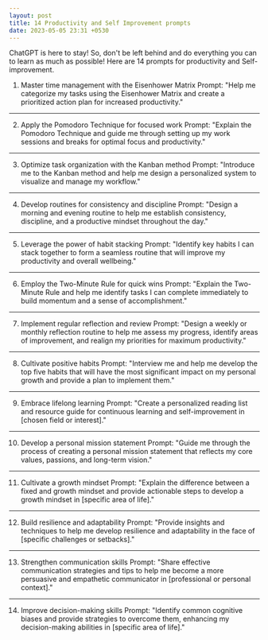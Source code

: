 ```yaml
---
layout: post
title: 14 Productivity and Self Improvement prompts
date: 2023-05-05 23:31 +0530
---
```

ChatGPT is here to stay! 
So, don't be left behind and do everything you can to learn as much as possible!
Here are 14 prompts for productivity and Self-improvement.
1. Master time management with the Eisenhower Matrix
Prompt:
"Help me categorize my tasks using the Eisenhower Matrix and create a prioritized action plan for increased productivity."
_________
2. Apply the Pomodoro Technique for focused work
Prompt:
"Explain the Pomodoro Technique and guide me through setting up my work sessions and breaks for optimal focus and productivity."
_________
3. Optimize task organization with the Kanban method
Prompt:
"Introduce me to the Kanban method and help me design a personalized system to visualize and manage my workflow."
_________
4. Develop routines for consistency and discipline
Prompt:
"Design a morning and evening routine to help me establish consistency, discipline, and a productive mindset throughout the day."
_________
5. Leverage the power of habit stacking
Prompt:
"Identify key habits I can stack together to form a seamless routine that will improve my productivity and overall wellbeing."
_________
6. Employ the Two-Minute Rule for quick wins
Prompt:
"Explain the Two-Minute Rule and help me identify tasks I can complete immediately to build momentum and a sense of accomplishment."
_________
7. Implement regular reflection and review
Prompt:
"Design a weekly or monthly reflection routine to help me assess my progress, identify areas of improvement, and realign my priorities for maximum productivity."
_________
8. Cultivate positive habits
Prompt:
"Interview me and help me develop the top five habits that will have the most significant impact on my personal growth and provide a plan to implement them."
_________
9. Embrace lifelong learning
Prompt:
"Create a personalized reading list and resource guide for continuous learning and self-improvement in [chosen field or interest]."
_________
10. Develop a personal mission statement
Prompt:
"Guide me through the process of creating a personal mission statement that reflects my core values, passions, and long-term vision."
_________
11. Cultivate a growth mindset
Prompt:
"Explain the difference between a fixed and growth mindset and provide actionable steps to develop a growth mindset in [specific area of life]."
_________
12. Build resilience and adaptability
Prompt:
"Provide insights and techniques to help me develop resilience and adaptability in the face of [specific challenges or setbacks]."
_________
13. Strengthen communication skills
Prompt:
"Share effective communication strategies and tips to help me become a more persuasive and empathetic communicator in [professional or personal context]."
_________
14. Improve decision-making skills
Prompt:
"Identify common cognitive biases and provide strategies to overcome them, enhancing my decision-making abilities in [specific area of life]."
